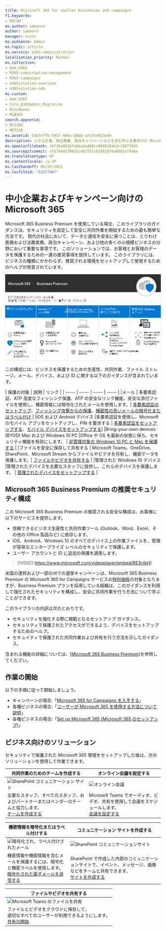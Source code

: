 ```yaml
---
title: Microsoft 365 for smaller businesses and campaigns
f1.keywords:
- NOCSH
ms.author: samanro
author: samanro
manager: scotv
ms.audience: Admin
ms.topic: article
ms.service: o365-administration
localization_priority: Normal
ms.collection:
- Adm_O365
- M365-subscription-management
- M365-Campaigns
- m365solution-overview
- m365solution-smb
ms.custom:
- Adm_O365
- Core_O365Admin_Migration
- MiniMaven
- MSB365
search.appverid:
- BCS160
- MET150
ms.assetid: 5abfef7b-5957-484a-b06b-a7c55e013e44
description: 小さな企業、独立開業、政治キャンペーンなどを含む中小企業向けの Microsoft 365 Business Premium セキュリティと共同作業に関する推奨事項。
ms.openlocfilehash: 34f36a86167ebba2ad80cc0046184b3c1997f845
ms.sourcegitcommit: cfd7644570831ceb7f57c61401df6a0001ef0a6a
ms.translationtype: HT
ms.contentlocale: ja-JP
ms.lasthandoff: 06/29/2021
ms.locfileid: "53177467"
---
```

# <a name="microsoft-365-for-smaller-businesses-and-campaigns"></a>中小企業およびキャンペーン向けの Microsoft 365

Microsoft 365 Business Premium を使用している場合、このライブラリのガイダンスは、セキュリティを設定して安全に共同作業を開始するための最も簡単な方法です。 現代の社会において、データと通信を安全に保つことは、とりわけ医療および法務実務、政治キャンペーン、および他の多くの小規模ビジネスの分野において重要な事項です。 このソリューションでは、お客様とお客様のデータを保護するための一連の推奨事項を提供しています。 このライブラリには、ビジネスの種類にかかわらず、推奨される環境をセットアップして使用するためのヘルプが用意されています。


![Microsoft 365 Business Premium は、生産性ツール、共同作業ツール、ファイル ストレージ、メール、デバイス、ID を保護します](../media/M365-WhatIsIt-SecurityFocus.png#lightbox)

この構成には、ビジネスを保護するための生産性、共同作業、ファイル ストレージ、メール、デバイス、および ID に関する以下のガイダンスが含まれています。

| 保護の対象 | 説明 | リンク |
| ----- | ----- | ----- | ----- |
|メール | 多要素認証、ATP 高度なフィッシング保護、ATP の安全なリンク機能、安全な添付ファイルを使用し、機密情報には暗号化されたメールを使用します。| [多要素認証のセットアップ](m365-campaigns-multifactor-authenication.md)、[フィッシング攻撃からの保護](m365-campaigns-phishing-and-attacks.md)、[機密性の高いメールの暗号化またはラベル付け](send-encrypted-email.md) |
|iOS および Android デバイス |多要素認証を使用し、Microsoft のモバイル アプリをセットアップし、PIN を要求する | [多要素認証をセットアップする](m365-campaigns-multifactor-authenication.md)、[モバイル デバイスをセットアップする](../business/set-up-mobile-devices.md?toc=/microsoft-365/campaigns/toc.json)|
|Bring-your-own-devices (BYOD) Mac および Windows 10 PC |Office や OS を最新の状態に保ち、セキュリティ機能を有効にします。 | [非管理対象の Windows 10 PC と Mac を保護する](m365-campaigns-protect-pcs-macs.md) |
|ファイルを安全に保存して共有する | Microsoft Teams、OneDrive、SharePoint、Microsoft Stream からファイルやビデオを共有し、機密データを保護します。| [ファイルやビデオを共有する](share-files-and-videos.md) |
|管理された Windows 10 デバイス |管理されたデバイスを主要なスタッフに提供し、これらのデバイスを保護します。 | [管理されたデバイスをセットアップする](../business/set-up-windows-devices.md?toc=/microsoft-365/campaigns/toc.json) |

## <a name="a-recommended-security-configuration-for-microsoft-365-business-premium"></a>Microsoft 365 Business Premium の推奨セキュリティ構成

この Microsoft 365 Business Premium の推奨される安全な構成は、お客様に以下のサービスを提供します。

- 信頼できるビジネス生産性と共同作業ツール (Outlook、Word、Excel、その他の Office 製品など) に依存します。
- iOS、Android、Windows 10 のすべてのデバイス上の作業ファイルを、管理が容易なエンタープライズ レベルのセキュリティで保護します。
- ユーザー アカウントと ID に追加の保護を適用します。

> [!VIDEO https://www.microsoft.com/videoplayer/embed/RE3clbH]

米国の連邦および一部の州での選挙キャンペーンは、Microsoft 365 Business Premium の Microsoft 365 for Campaigns サービスの[特別価格](get-microsoft-365-campaigns.md)の対象となりますが、Business Premium プランを採用している組織は、このガイダンスを利用して強化されたセキュリティを構成し、安全に共同作業を行う方法について学ぶことができます。

このライブラリの内訳は次のとおりです。

- セキュリティを強化する際に規範となるセットアップ ガイダンス。
- セキュリティで保護されたアクセスができるよう、デバイスをセットアップするためのヘルプ。
- セキュイティで保護された共同作業および共有を行う方法を示したガイダンス。

含まれる機能の詳細については、[[Microsoft 365 Business Premium]](https://www.microsoft.com/microsoft-365/business)を参照してください。

## <a name="get-started"></a>作業の開始

以下の手順に従って開始しましょう。

- キャンペーンの場合:「[Microsoft 365 for Campaigns を入手する](get-microsoft-365-campaigns.md)」
- 各種ビジネスの場合:「[ユーザーが Microsoft 365 を使用する方法について説明](m365-campaigns-users.md)」
- 各種ビジネスの場合:「[Set up Microsoft 365 (Microsoft 365 のセットアップ)](microsoft-365-campaigns-setup-overview.md)」

## <a name="solutions-for-your-business"></a>ビジネス向けのソリューション

セキュリティで保護された Microsoft 365 環境をセットアップした後は、次のソリューションを使用して作業できます。

| 共同作業のためのチームを作成する | オンライン会議を設定する |
| ------------- | ------------- |
| ![SharePoint​​ コミュニケーション サイト](../media/sm-m365-democracy-teams-collab.png) | ![オンライン会議](../media/m365-democracy-teams-meetings.png) |
| 主要なスタッフ、すべてのスタッフ、およびパートナーまたはベンダーのチームと協力します。<br>[チームを作成する](create-teams-for-collaboration.md) | Microsoft Teams でオーディオ、ビデオ、共有を使用して会議をスケジュールします。<br>[会議を設定する](set-up-meetings.md) |

| 機密情報を暗号化またはラベル付けする | コミュニケーション サイトを作成する |
| ------------- | ------------- |
| ![暗号化され、ラベル付けされたメール](../media/sm-m365-campaign-email-encrypt.png) | ![SharePoint​​ コミュニケーションサイト](../media/sm-m365-democracy-comms-site.png) |
| 機密情報や機密情報を含むメールを保護するには、暗号化と機密ラベルを使用します。<br>[暗号化された電子メールを送信する](send-encrypted-email.md) | SharePoint で作成した内部のコミュニケーションサイトで、イベント、メッセージ、画像などをチームと共有できます。<br>[サイトを作成する](create-communications-site.md) |

| ファイルやビデオを共有する |
| ------------- |
| ![Microsoft Teams のファイルを共有](../media/m365-democracy-teams-sharefiles.png) |
| ファイルとビデオをクラウドに保存して、 <br>適切なすべてのユーザーが利用できるようにします。<br>[共有の開始](share-files-and-videos.md) |

